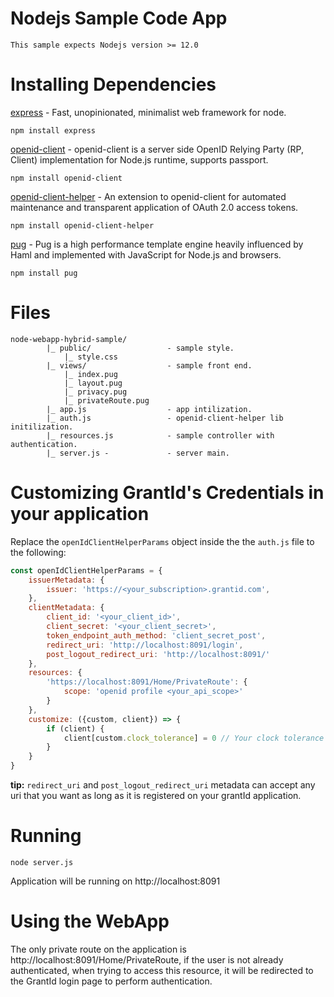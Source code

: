 # Nodejs Sample Code App

    This sample expects Nodejs version >= 12.0

# Installing Dependencies

[express](https://www.npmjs.com/package/express) - Fast, unopinionated, minimalist web framework for node.

    npm install express

[openid-client](https://www.npmjs.com/package/openid-client) - openid-client is a server side OpenID Relying Party (RP, Client) implementation for Node.js runtime, supports passport.

    npm install openid-client

[openid-client-helper](https://www.npmjs.com/package/openid-client-helper) - An extension to openid-client for automated maintenance and transparent application of OAuth 2.0 access tokens.

    npm install openid-client-helper

[pug](https://www.npmjs.com/package/pug) - Pug is a high performance template engine heavily influenced by Haml and implemented with JavaScript for Node.js and browsers.

    npm install pug

# Files

    node-webapp-hybrid-sample/
            |_ public/                 - sample style.
                |_ style.css
            |_ views/                  - sample front end.
                |_ index.pug
                |_ layout.pug
                |_ privacy.pug
                |_ privateRoute.pug   
            |_ app.js                  - app intilization.
            |_ auth.js                 - openid-client-helper lib initilization.
            |_ resources.js            - sample controller with authentication.
            |_ server.js -             - server main.

# Customizing GrantId's Credentials in your application

Replace the `openIdClientHelperParams` object inside the the `auth.js` file to the following:

```javascript
const openIdClientHelperParams = {
    issuerMetadata: {
        issuer: 'https://<your_subscription>.grantid.com',
    },
    clientMetadata: {
        client_id: '<your_client_id>',
        client_secret: '<your_client_secret>',
        token_endpoint_auth_method: 'client_secret_post',
        redirect_uri: 'http://localhost:8091/login',
        post_logout_redirect_uri: 'http://localhost:8091/'
    },
    resources: {
        'https://localhost:8091/Home/PrivateRoute': {
            scope: 'openid profile <your_api_scope>'
        }
    },
    customize: ({custom, client}) => {
        if (client) {
            client[custom.clock_tolerance] = 0 // Your clock tolerance here.
        }
    }
}
```

**tip:** `redirect_uri` and `post_logout_redirect_uri` metadata can accept any uri that you want as long as it is registered on your grantId application.

# Running

    node server.js

Application will be running on http://localhost:8091

# Using the WebApp

The only private route on the application is http://localhost:8091/Home/PrivateRoute, if the user is not already authenticated, when trying to access this resource, it will be redirected to the GrantId login page to perform authentication.


